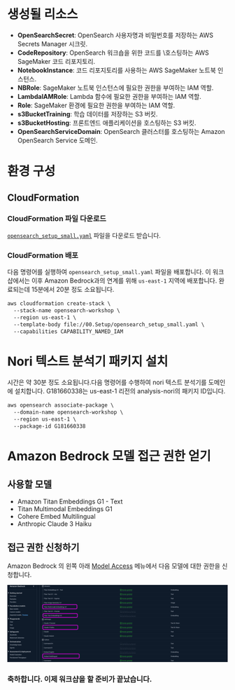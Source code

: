 # 생성될 리소스

- **OpenSearchSecret**: OpenSearch 사용자명과 비밀번호를 저장하는 AWS Secrets Manager 시크릿.
- **CodeRepository**: OpenSearch 워크숍을 위한 코드를 \호스팅하는 AWS SageMaker 코드 리포지토리.
- **NotebookInstance**: 코드 리포지토리를 사용하는 AWS SageMaker 노트북 인스턴스.
- **NBRole**: SageMaker 노트북 인스턴스에 필요한 권한을 부여하는 IAM 역할.
- **LambdaIAMRole**: Lambda 함수에 필요한 권한을 부여하는 IAM 역할.
- **Role**: SageMaker 환경에 필요한 권한을 부여하는 IAM 역할.
- **s3BucketTraining**: 학습 데이터를 저장하는 S3 버킷.
- **s3BucketHosting**: 프론트엔드 애플리케이션을 호스팅하는 S3 버킷.
- **OpenSearchServiceDomain**: OpenSearch 클러스터를 호스팅하는 Amazon OpenSearch Service 도메인.

# 환경 구성

## CloudFormation

### CloudFormation 파일 다운로드

[`opensearch_setup_small.yaml`](https://github.com/atheanchu/opensearch-workshop-kor/blob/main/00.Setup/semantic-search_small.yaml) 파일을 다운로드 받습니다.

### CloudFormation 배포

다음 명령어를 실행하여 `opensearch_setup_small.yaml` 파일을 배포합니다. 이 워크샵에서는 이후 Amazon Bedrock과의 연계를 위해 `us-east-1` 지역에 배포합니다. 완료되는데 15분에서 20분 정도 소요됩니다.

```
aws cloudformation create-stack \
  --stack-name opensearch-workshop \
  --region us-east-1 \
  --template-body file://00.Setup/opensearch_setup_small.yaml \
  --capabilities CAPABILITY_NAMED_IAM
```

# Nori 텍스트 분석기 패키지 설치

시간은 약 30분 정도 소요됩니다.다음 명령어를 수행하여 nori 텍스트 분석기를 도메인에 설치합니다. G181660338는 us-east-1 리전의 analysis-nori의 패키지 ID입니다. 

```
aws opensearch associate-package \
  --domain-name opensearch-workshop \
  --region us-east-1 \
  --package-id G181660338
```

# Amazon Bedrock 모델 접근 권한 얻기

## 사용할 모델

- Amazon Titan Embeddings G1 - Text
- Titan Multimodal Embeddings G1
- Cohere Embed Multilingual
- Anthropic Claude 3 Haiku

## 접근 권한 신청하기

Amazon Bedrock 의 왼쪽 아래 [Model Access](https://us-east-1.console.aws.amazon.com/bedrock/home?region=us-east-1#/modelaccess) 메뉴에서 다음 모델에 대한 권한을 신청합니다. 

![Requesting Model Access](images/image.png)

### 축하합니다. 이제 워크샵을 할 준비가 끝났습니다.